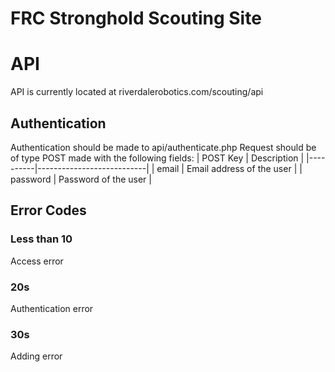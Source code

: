 # FRC Stronghold Scouting Site

# API
API is currently located at riverdalerobotics.com/scouting/api

## Authentication
Authentication should be made to api/authenticate.php
Request should be of type POST made with the following fields:
| POST Key | Description               |
|----------|---------------------------|
| email    | Email address of the user |
| password | Password of the user      |

## Error Codes ##
### Less than 10
Access error
### 20s 
Authentication error
### 30s
Adding error
